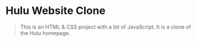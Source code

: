 # Hulu Website Clone

> This is an HTML & CSS project with a bit of JavaScript. It is a clone of the Hulu homepage.

